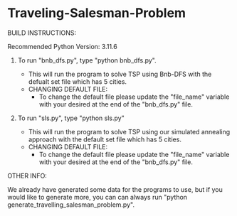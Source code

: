# Traveling-Salesman-Problem

BUILD INSTRUCTIONS:

Recommended Python Version: 3.11.6

1. To run "bnb_dfs.py", type "python bnb_dfs.py".
    - This will run the program to solve TSP using Bnb-DFS with the defualt set file which has 5 cities.
    - CHANGING DEFAULT FILE:
        - To change the default file please update the "file_name" variable with your desired at the end of the "bnb_dfs.py" file.

2. To run "sls.py", type "python sls.py"
    - This will run the program to solve TSP using our simulated annealing approach with the default set file which has 5 cities.
    - CHANGING DEFAULT FILE:
        - To change the default file please update the "file_name" variable with your desired at the end of the "bnb_dfs.py" file.

OTHER INFO:

We already have generated some data for the programs to use, but if you would like to generate more, you can can always run "python generate_travelling_salesman_problem.py".

